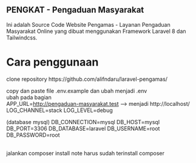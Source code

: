 ## PENGKAT - Pengaduan Masyarakat

Ini adalah Source Code Website Pengamas - Layanan Pengaduan Masyarakat Online yang dibuat menggunakan Framework Laravel 8 dan Tailwindcss.

<h1>Cara penggunaan</h1>
clone repository https://github.com/alifndaru/laravel-pengamas/ <br>

copy dan paste file .env.example dan ubah menjadi .env <br>
ubah pada bagian 
<br>
APP_URL=http://pengaduan-masyarakat.test --> menjadi http://localhost/
LOG_CHANNEL=stack
LOG_LEVEL=debug

(database mysql)
DB_CONNECTION=mysql
DB_HOST=mysql
DB_PORT=3306
DB_DATABASE=laravel
DB_USERNAME=root
DB_PASSWORD=root

<br>
jalankan composer install note harus sudah terinstall composer
